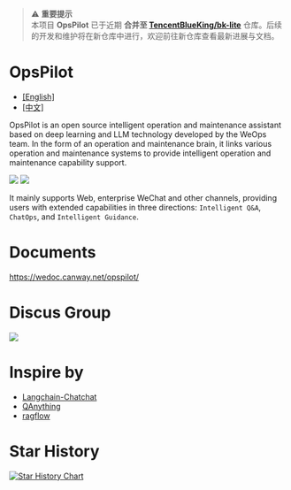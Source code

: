 > ⚠️ **重要提示**  
> 本项目 **OpsPilot** 已于近期 **合并至 [TencentBlueKing/bk-lite](https://github.com/TencentBlueKing/bk-lite/)** 仓库。后续的开发和维护将在新仓库中进行，欢迎前往新仓库查看最新进展与文档。

# OpsPilot

* [[English]](./Readme-cn.md)
* [[中文]](./Readme.md)

OpsPilot is an open source intelligent operation and maintenance assistant based on deep learning and LLM technology developed by the WeOps team. In the form of an operation and maintenance brain, it links various operation and maintenance systems to provide intelligent operation and maintenance capability support.

<img src="https://wedoc.canway.net/imgs/img/嘉为蓝鲸.jpg" >

<img src="./support-files/images/main.jpg" >

It mainly supports Web, enterprise WeChat and other channels, providing users with extended capabilities in three directions: `Intelligent Q&A`, `ChatOps`, and `Intelligent Guidance`.

# Documents

https://wedoc.canway.net/opspilot/

# Discus Group

<img src="./support-files/images/wx.jpg" >

# Inspire by

* [Langchain-Chatchat](https://github.com/chatchat-space/Langchain-Chatchat)
* [QAnything](https://github.com/netease-youdao/QAnything)
* [ragflow](https://github.com/infiniflow/ragflow)

# Star History

[![Star History Chart](https://api.star-history.com/svg?repos=WeOps-Lab/OpsPilot&type=Date)](https://star-history.com/#WeOps-Lab/OpsPilot&Date)
